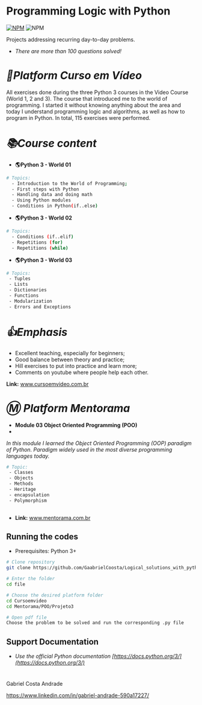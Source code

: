 # Programming Logic with Python
[![NPM](https://img.shields.io/npm/l/react)](https://github.com/GaabrielCoosta/Changelle_HandTalk/blob/main/LICENSE)
![NPM](https://img.shields.io/static/v1?label=Python&message=3.10&color=<COLOR>&logo=python)
 
 
 Projects addressing recurring day-to-day problems.
 - *There are more than 100 questions solved!*


# *🦗Platform Curso em Vídeo*

All exercises done during the three Python 3 courses in the Video Course (World 1, 2 and 3). The course that introduced me to the world of programming. I started it without knowing anything about the area and today I understand programming logic and algorithms, as well as how to program in Python. In total, 115 exercises were performed.

# *📚Course content*
- **🌎Python 3 - World 01**
```bash
# Topics:
  - Introduction to the World of Programming;
  - First steps with Python
  - Handling data and doing math
  - Using Python modules
  - Conditions in Python(if..else)
```


- **🌎Python 3 - World 02**
```bash
# Topics:
  - Conditions (if..elif)
  - Repetitions (for)
  - Repetitions (while)
```

- **🌎Python 3 - World 03**
```bash
# Topics:
 - Tuples
 - Lists
 - Dictionaries
 - Functions
 - Modularization
 - Errors and Exceptions
```
# *👍Emphasis*
- Excellent teaching, especially for beginners;
- Good balance between theory and practice;
- Hill exercises to put into practice and learn more;
- Comments on youtube where people help each other.



**Link:**
   www.cursoemvideo.com.br
    
    
    
# *Ⓜ️ Platform Mentorama*
- **Module 03 Object Oriented Programming (POO)**
- 
*In this module I learned the Object Oriented Programming (OOP) paradigm of Python. Paradigm widely used in the most diverse programming languages today.*
```bash
# Topic:
 - Classes
 - Objects
 - Methods
 - Heritage
 - encapsulation
 - Polymorphism
 
```
- **Link:**
www.mentorama.com.br

## Running the codes
- Prerequisites: Python 3+

```bash
# Clone repository
git clone https://github.com/GaabrielCoosta/Logical_solutions_with_python

# Enter the folder
cd file

# Choose the desired platform folder
cd Cursoemvideo
cd Mentorama/POO/Projeto3

# Open pdf file
Choose the problem to be solved and run the corresponding .py file
```

## Support Documentation

- *Use the official Python documentation
    [https://docs.python.org/3/](https://docs.python.org/3/)*


# 

Gabriel Costa Andrade

https://www.linkedin.com/in/gabriel-andrade-590a17227/

